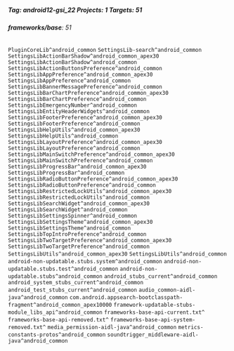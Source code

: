 ##### Tag: android12-gsi_22 Projects: 1 Targets: 51

###### **frameworks/base**: 51
`PluginCoreLib^android_common` `SettingsLib-search^android_common` `SettingsLibActionBarShadow^android_common_apex30` `SettingsLibActionBarShadow^android_common` `SettingsLibActionButtonsPreference^android_common` `SettingsLibAppPreference^android_common_apex30` `SettingsLibAppPreference^android_common` `SettingsLibBannerMessagePreference^android_common` `SettingsLibBarChartPreference^android_common_apex30` `SettingsLibBarChartPreference^android_common` `SettingsLibEmergencyNumber^android_common` `SettingsLibEntityHeaderWidgets^android_common` `SettingsLibFooterPreference^android_common_apex30` `SettingsLibFooterPreference^android_common` `SettingsLibHelpUtils^android_common_apex30` `SettingsLibHelpUtils^android_common` `SettingsLibLayoutPreference^android_common_apex30` `SettingsLibLayoutPreference^android_common` `SettingsLibMainSwitchPreference^android_common_apex30` `SettingsLibMainSwitchPreference^android_common` `SettingsLibProgressBar^android_common_apex30` `SettingsLibProgressBar^android_common` `SettingsLibRadioButtonPreference^android_common_apex30` `SettingsLibRadioButtonPreference^android_common` `SettingsLibRestrictedLockUtils^android_common_apex30` `SettingsLibRestrictedLockUtils^android_common` `SettingsLibSearchWidget^android_common_apex30` `SettingsLibSearchWidget^android_common` `SettingsLibSettingsSpinner^android_common` `SettingsLibSettingsTheme^android_common_apex30` `SettingsLibSettingsTheme^android_common` `SettingsLibTopIntroPreference^android_common` `SettingsLibTwoTargetPreference^android_common_apex30` `SettingsLibTwoTargetPreference^android_common` `SettingsLibUtils^android_common_apex30` `SettingsLibUtils^android_common` `android-non-updatable.stubs.system^android_common` `android-non-updatable.stubs.test^android_common` `android-non-updatable.stubs^android_common` `android_stubs_current^android_common` `android_system_stubs_current^android_common` `android_test_stubs_current^android_common` `audio_common-aidl-java^android_common` `com.android.appsearch-bootclasspath-fragment^android_common_apex10000` `framework-updatable-stubs-module_libs_api^android_common` `frameworks-base-api-current.txt^` `frameworks-base-api-removed.txt^` `frameworks-base-api-system-removed.txt^` `media_permission-aidl-java^android_common` `metrics-constants-protos^android_common` `soundtrigger_middleware-aidl-java^android_common`
